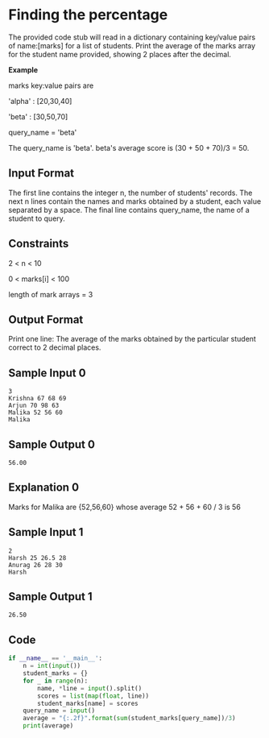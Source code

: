 # Finding the percentage

The provided code stub will read in a dictionary containing key/value pairs of name:[marks] for a list of students. Print the average of the marks array for the student name provided, showing 2 places after the decimal.

**Example**

marks key:value pairs are

'alpha' : [20,30,40]

'beta' : [30,50,70]

query_name = 'beta'


The query_name is 'beta'. beta's average score is (30 + 50 + 70)/3 = 50.

## Input Format

The first line contains the integer n, the number of students' records. The next n lines contain the names and marks obtained by a student, each value separated by a space. The final line contains query_name, the name of a student to query.

## Constraints

2 < n < 10

0 < marks[i] < 100

length of mark arrays = 3
## Output Format

Print one line: The average of the marks obtained by the particular student correct to 2 decimal places.

## Sample Input 0

    3
    Krishna 67 68 69
    Arjun 70 98 63
    Malika 52 56 60
    Malika
## Sample Output 0

    56.00
## Explanation 0

Marks for Malika are {52,56,60} whose average 52 + 56 + 60 / 3 is 56

## Sample Input 1

    2
    Harsh 25 26.5 28
    Anurag 26 28 30
    Harsh
## Sample Output 1

    26.50

## Code

```python
if __name__ == '__main__':
    n = int(input())
    student_marks = {}
    for _ in range(n):
        name, *line = input().split()
        scores = list(map(float, line))
        student_marks[name] = scores
    query_name = input()
    average = "{:.2f}".format(sum(student_marks[query_name])/3)
    print(average)
```